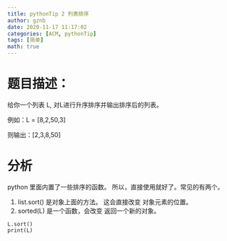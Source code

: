 ```yaml
---
title: pythonTip 2 列表排序
author: gznb
date: 2020-11-17 11:17:02
categories: [ACM, pythonTip]
tags: [简单]
math: true
---
```


# 题目描述：
给你一个列表 L, 对L进行升序排序并输出排序后的列表。

例如：L = [8,2,50,3]

则输出：[2,3,8,50]

# 分析
python 里面内置了一些排序的函数。 所以，直接使用就好了。常见的有两个。

1. list.sort()  是对象上面的方法。 这会直接改变 对象元素的位置。
2. sorted(L) 是一个函数，会改变 返回一个新的对象。

```python3
L.sort()
print(L)
```
